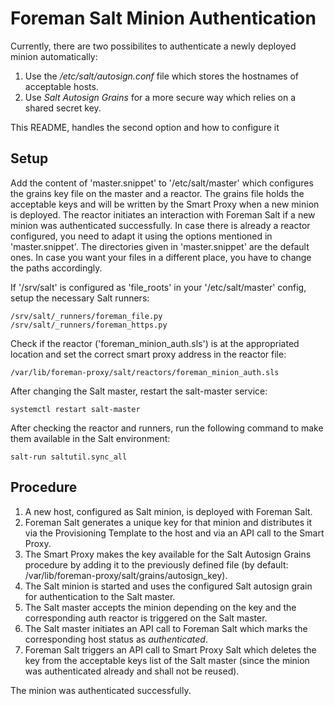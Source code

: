 # Foreman Salt Minion Authentication

Currently, there are two possibilites to authenticate a newly deployed minion automatically:
1. Use the _/etc/salt/autosign.conf_ file which stores the hostnames of acceptable hosts.
2. Use _Salt Autosign Grains_ for a more secure way which relies on a shared secret key.

This README, handles the second option and how to configure it

## Setup
Add the content of 'master.snippet' to '/etc/salt/master' which configures the grains key file on the master and a reactor. The grains file holds the acceptable keys and will be written by the Smart Proxy when a new minion is deployed. The reactor initiates an interaction with Foreman Salt if a new minion was authenticated successfully.
In case there is already a reactor configured, you need to adapt it using the options mentioned in 'master.snippet'. The directories given in 'master.snippet' are the default ones. In case you want your files in a different place, you have to change the paths accordingly.

If '/srv/salt' is configured as 'file_roots' in your '/etc/salt/master' config, setup the necessary Salt runners:

```
/srv/salt/_runners/foreman_file.py
/srv/salt/_runners/foreman_https.py
```

Check if the reactor ('foreman_minion_auth.sls') is at the appropriated location and set the correct smart proxy address in the reactor file:

```
/var/lib/foreman-proxy/salt/reactors/foreman_minion_auth.sls
```

After changing the Salt master, restart the salt-master service:

```
systemctl restart salt-master
```

After checking the reactor and runners, run the following command to make them available in the Salt environment:

```
salt-run saltutil.sync_all
```

## Procedure

1. A new host, configured as Salt minion, is deployed with Foreman Salt.
2. Foreman Salt generates a unique key for that minion and distributes it via the Provisioning Template to the host and via an API call to the Smart Proxy.
3. The Smart Proxy makes the key available for the Salt Autosign Grains procedure by adding it to the previously defined file (by default: /var/lib/foreman-proxy/salt/grains/autosign_key).
4. The Salt minion is started and uses the configured Salt autosign grain for authentication to the Salt master.
5. The Salt master accepts the minion depending on the key and the corresponding auth reactor is triggered on the Salt master.
6. The Salt master initiates an API call to Foreman Salt which marks the corresponding host status as	_authenticated_.
7. Foreman Salt triggers an API call to Smart Proxy Salt which deletes the key from the acceptable keys list of the Salt master (since the minion was authenticated already and shall not be reused).

The minion was authenticated successfully.
